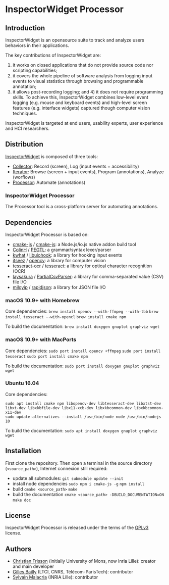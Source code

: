 # InspectorWidget Processor

## Introduction

InspectorWidget is an opensource suite to track and analyze users behaviors in their applications. 

The key contributions of InspectorWidget are:
1) it works on closed applications that do not provide source code nor scripting capabilities; 
2) it covers the whole pipeline of software analysis from logging input events to visual statistics through browsing and programmable annotation; 
3) it allows post-recording logging; and 4) it does not require programming skills. To achieve this, InspectorWidget combines low-level event logging (e.g. mouse and keyboard events) and high-level screen features (e.g. interface widgets) captured though computer vision techniques. 

InspectorWidget is targeted at end users, usability experts, user experience and HCI researchers.

## Distribution

[InspectorWidget](https://github.com/InspectorWidget/InspectorWidget) is composed of three tools:
- [Collector](https://github.com/InspectorWidget/InspectorWidgetCollector): Record (screen), Log (input events + accessibility) 
- [Iterator](https://github.com/InspectorWidget/InspectorWidgetIterator): Browse (screen + input events), Program (annotations), Analyze (worflows)
- [Processor](https://github.com/InspectorWidget/InspectorWidgetProcessor): Automate (annotations)

### InspectorWidget Processor

The Processor tool is a cross-platform server for automating annotations. 

## Dependencies

InspectorWidget Processor is based on:
- [cmake-js](https://github.com/cmake-js/cmake-js) / [cmake-js](https://github.com/cmake-js/cmake-js): a Node.js/io.js native addon build tool
- [ColinH](https://github.com/ColinH) / [PEGTL](https://github.com/ColinH/PEGTL): a grammar/syntax lexer/parser
- [kwhat](https://github.com/kwhat) / [libuiohook](https://github.com/kwhat/libuiohook): a library for hooking input events
- [itseez](https://github.com/itseez) / [opencv](https://github.com/itseez/opencv): a library for computer vision
- [tesseract-ocr](https://github.com/tesseract-ocr) / [tesseract](https://github.com/tesseract-ocr/tesseract): a library for optical character recognition (OCR)
- [laysakura](https://github.com/laysakura) / [PartialCsvParser](https://github.com/laysakura/PartialCsvParser): a library for comma-separated value (CSV) file I/O
- [miloyip](https://github.com/miloyip) / [rapidjson](https://github.com/miloyip/rapidjson): a library for JSON file I/O

### macOS 10.9+ with Homebrew
Core dependencies:
```brew install opencv --with-ffmpeg --with-tbb```
```brew install tesseract --with-opencl```
```brew install cmake npm```

To build the documentation:
```brew install doxygen gnuplot graphviz wget```

### macOS 10.9+ with MacPorts
Core dependencies:
```sudo port install opencv +ffmpeg```
```sudo port install tesseract```
```sudo port install cmake npm```

To build the documentation:
```sudo port install doxygen gnuplot graphviz wget```

### Ubuntu 16.04
Core dependencies:
```
sudo apt install cmake npm libopencv-dev libtesseract-dev libxtst-dev libxt-dev libxkbfile-dev libx11-xcb-dev libxkbcommon-dev libxkbcommon-x11-dev
sudo update-alternatives --install /usr/bin/node node /usr/bin/nodejs 10
```

To build the documentation:
```sudo apt install doxygen gnuplot graphviz wget```

## Installation

First clone the repository.
Then open a terminal in the source directory (`<source_path>`), Internet connexion still required:
* update all submodules: 
```git submodule update --init```
* install node dependencies
```sudo npm i cmake-js -g```
```npm install```
* build
```cmake <source_path>```
```make```
* build the documentation
```cmake <source_path> -DBUILD_DOCUMENTATION=ON```
```make doc```

## License

InspectorWidget Processor is released under the terms of the [GPLv3](http://www.gnu.org/licenses/gpl-3.0.html) license.

## Authors
 * [Christian Frisson](http://christian.frisson.re) (initially University of Mons, now Inria Lille): creator and main developer
 * [Gilles Bailly](http://www.gillesbailly.fr) (LTCI, CNRS, Télécom-ParisTech): contributor
 * [Sylvain Malacria](http://www.malacria.fr) (INRIA Lille): contributor